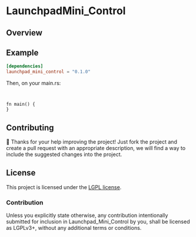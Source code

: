 # LaunchpadMini_Control

## Overview

## Example

```toml
[dependencies]
launchpad_mini_control = "0.1.0"
```
Then, on your main.rs:

```rust,no_run


fn main() {
}
```

## Contributing

:balloon: Thanks for your help improving the project! Just fork the project and create a pull request
with an appropriate description, we will find a way to include the suggested changes into the project.

## License

This project is licensed under the [LGPL license].

[LGPL license]: https://www.gnu.org/licenses/lgpl-3.0.en.html#license-text

### Contribution

Unless you explicitly state otherwise, any contribution intentionally submitted
for inclusion in Launchpad_Mini_Control by you, shall be licensed as LGPLv3+, without any additional
terms or conditions.
